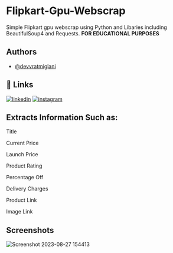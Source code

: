 # Flipkart-Gpu-Webscrap
Simple Flipkart gpu webscrap using Python and Libaries including BeautifulSoup4 and Requests.
**FOR EDUCATIONAL PURPOSES**

## Authors

- [@devvratmiglani](https://www.github.com/devvratmiglani)


## 🔗 Links
[![linkedin](https://img.shields.io/badge/linkedin-0A66C2?style=for-the-badge&logo=linkedin&logoColor=white)](https://www.linkedin.com/in/devvrat-miglani-06418022a)
[![instagram](https://img.shields.io/badge/Instagram-%20-ff69b7?style=for-the-badge&logo=instagram)](https://www.instagram.com/devvratmiglani/)



## Extracts Information Such as:
Title

Current Price

Launch Price

Product Rating

Percentage Off

Delivery Charges

Product Link

Image Link

## Screenshots

![Screenshot 2023-08-27 154413](https://github.com/devvratmiglani/Flipkart-Gpu-Webscrap/assets/120363612/186b4534-4b7d-40ea-a93f-58f287beb1a0)
